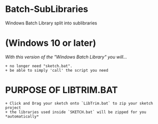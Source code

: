 # Batch-SubLibraries
Windows Batch Library split into sublibraries

# (Windows 10 or later)

*With this version of the "Windows Batch Library" you will...*
    
    + no longer need "sketch.bat".
    + be able to simply 'call' the script you need

# PURPOSE OF LIBTRIM.BAT #

    + Click and Drag your sketch onto `LibTrim.bat` to zip your sketch project
    + the libraries used inside `SKETCH.bat` will be zipped for you *automatically*
